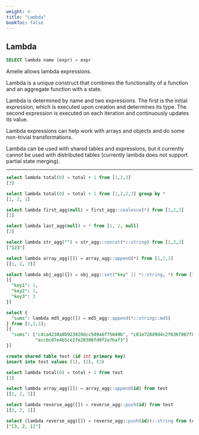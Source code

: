 ```yaml
---
weight: 4
title: "Lambda"
bookToc: false
---
```


## Lambda

```SQL
SELECT lambda name (expr) = expr
```

Amelie allows lambda expressions.

Lambda is a unique construct that combines the functionality of a function and an
aggregate function with a state.

Lambda is determined by name and two expressions. The first is the initial expression,
which is executed upon creation and determines its type. The second expression is
executed on each iteration and continuously updates its value.

Lambda expressions can help work with arrays and objects and do some non-trivial transformations.

Lambda can be used with shared tables and expressions, but it currently cannot be
used with distributed tables (currently lambda does not support partial state merging).

---

```SQL
select lambda total(0) = total + 1 from [1,2,3]
[3]

select lambda total(0) = total + 1 from [1,2,2,3] group by *
[1, 2, 1]

select lambda first_agg(null) = first_agg::coalesce(*) from [1,2,3]
[1]

select lambda last_agg(null) = * from [1, 2, null]
[2]

select lambda str_agg("") = str_agg::concat(*::string) from [1,2,3]
["123"]

select lambda array_agg([]) = array_agg::append(*) from [1,2,3]
[[1, 2, 3]]

select lambda obj_agg({}) = obj_agg::set("key" || *::string, *) from [1,2,3]
[{
  "key1": 1,
  "key2": 2,
  "key3": 3
}]

select {
  "sums": lambda md5_agg([]) = md5_agg::append(*::string::md5)
} from [1,2,3];
[{
  "sums": ["c4ca4238a0b923820dcc509a6f75849b", "c81e728d9d4c2f636f067f89cc14862c",
           "eccbc87e4b5ce2fe28308fd9f2a7baf3"]
}]
```

```SQL
create shared table test (id int primary key)
insert into test values (1), (2), (3)

select lambda total(0) = total + 1 from test
[3]

select lambda array_agg([]) = array_agg::append(id) from test
[[1, 2, 3]]

select lambda reverse_agg([]) = reverse_agg::push(id) from test
[[3, 2, 1]]

select (lambda reverse_agg([]) = reverse_agg::push(id))::string from test
["[3, 2, 1]"]
```
